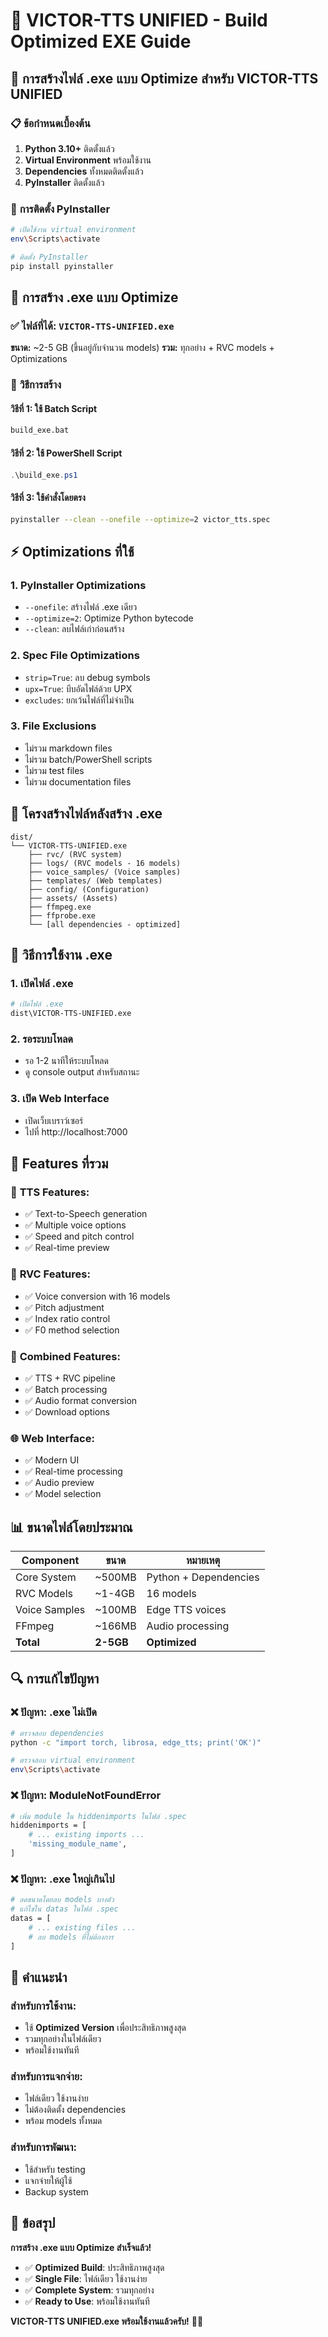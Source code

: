 # 🚀 VICTOR-TTS UNIFIED - Build Optimized EXE Guide

## 🎯 **การสร้างไฟล์ .exe แบบ Optimize สำหรับ VICTOR-TTS UNIFIED**

### 📋 **ข้อกำหนดเบื้องต้น**

1. **Python 3.10+** ติดตั้งแล้ว
2. **Virtual Environment** พร้อมใช้งาน
3. **Dependencies** ทั้งหมดติดตั้งแล้ว
4. **PyInstaller** ติดตั้งแล้ว

### 🔧 **การติดตั้ง PyInstaller**

```bash
# เปิดใช้งาน virtual environment
env\Scripts\activate

# ติดตั้ง PyInstaller
pip install pyinstaller
```

## 🎯 **การสร้าง .exe แบบ Optimize**

### ✅ **ไฟล์ที่ได้:** `VICTOR-TTS-UNIFIED.exe`
**ขนาด:** ~2-5 GB (ขึ้นอยู่กับจำนวน models)
**รวม:** ทุกอย่าง + RVC models + Optimizations

### 🚀 **วิธีการสร้าง**

#### **วิธีที่ 1: ใช้ Batch Script**
```bash
build_exe.bat
```

#### **วิธีที่ 2: ใช้ PowerShell Script**
```powershell
.\build_exe.ps1
```

#### **วิธีที่ 3: ใช้คำสั่งโดยตรง**
```bash
pyinstaller --clean --onefile --optimize=2 victor_tts.spec
```

## ⚡ **Optimizations ที่ใช้**

### **1. PyInstaller Optimizations**
- `--onefile`: สร้างไฟล์ .exe เดียว
- `--optimize=2`: Optimize Python bytecode
- `--clean`: ลบไฟล์เก่าก่อนสร้าง

### **2. Spec File Optimizations**
- `strip=True`: ลบ debug symbols
- `upx=True`: บีบอัดไฟล์ด้วย UPX
- `excludes`: ยกเว้นไฟล์ที่ไม่จำเป็น

### **3. File Exclusions**
- ไม่รวม markdown files
- ไม่รวม batch/PowerShell scripts
- ไม่รวม test files
- ไม่รวม documentation files

## 📁 **โครงสร้างไฟล์หลังสร้าง .exe**

```
dist/
└── VICTOR-TTS-UNIFIED.exe
    ├── rvc/ (RVC system)
    ├── logs/ (RVC models - 16 models)
    ├── voice_samples/ (Voice samples)
    ├── templates/ (Web templates)
    ├── config/ (Configuration)
    ├── assets/ (Assets)
    ├── ffmpeg.exe
    ├── ffprobe.exe
    └── [all dependencies - optimized]
```

## 🚀 **วิธีการใช้งาน .exe**

### **1. เปิดไฟล์ .exe**
```bash
# เปิดไฟล์ .exe
dist\VICTOR-TTS-UNIFIED.exe
```

### **2. รอระบบโหลด**
- รอ 1-2 นาทีให้ระบบโหลด
- ดู console output สำหรับสถานะ

### **3. เปิด Web Interface**
- เปิดเว็บเบราว์เซอร์
- ไปที่ http://localhost:7000

## 🎯 **Features ที่รวม**

### 🎤 **TTS Features:**
- ✅ Text-to-Speech generation
- ✅ Multiple voice options
- ✅ Speed and pitch control
- ✅ Real-time preview

### 🎵 **RVC Features:**
- ✅ Voice conversion with 16 models
- ✅ Pitch adjustment
- ✅ Index ratio control
- ✅ F0 method selection

### 🔄 **Combined Features:**
- ✅ TTS + RVC pipeline
- ✅ Batch processing
- ✅ Audio format conversion
- ✅ Download options

### 🌐 **Web Interface:**
- ✅ Modern UI
- ✅ Real-time processing
- ✅ Audio preview
- ✅ Model selection

## 📊 **ขนาดไฟล์โดยประมาณ**

| Component | ขนาด | หมายเหตุ |
|-----------|------|----------|
| Core System | ~500MB | Python + Dependencies |
| RVC Models | ~1-4GB | 16 models |
| Voice Samples | ~100MB | Edge TTS voices |
| FFmpeg | ~166MB | Audio processing |
| **Total** | **2-5GB** | **Optimized** |

## 🔍 **การแก้ไขปัญหา**

### **❌ ปัญหา: .exe ไม่เปิด**
```bash
# ตรวจสอบ dependencies
python -c "import torch, librosa, edge_tts; print('OK')"

# ตรวจสอบ virtual environment
env\Scripts\activate
```

### **❌ ปัญหา: ModuleNotFoundError**
```bash
# เพิ่ม module ใน hiddenimports ในไฟล์ .spec
hiddenimports = [
    # ... existing imports ...
    'missing_module_name',
]
```

### **❌ ปัญหา: .exe ใหญ่เกินไป**
```bash
# ลดขนาดโดยลบ models บางตัว
# แก้ไขใน datas ในไฟล์ .spec
datas = [
    # ... existing files ...
    # ลบ models ที่ไม่ต้องการ
]
```

## 🎯 **คำแนะนำ**

### **สำหรับการใช้งาน:**
- ใช้ **Optimized Version** เพื่อประสิทธิภาพสูงสุด
- รวมทุกอย่างในไฟล์เดียว
- พร้อมใช้งานทันที

### **สำหรับการแจกจ่าย:**
- ไฟล์เดียว ใช้งานง่าย
- ไม่ต้องติดตั้ง dependencies
- พร้อม models ทั้งหมด

### **สำหรับการพัฒนา:**
- ใช้สำหรับ testing
- แจกจ่ายให้ผู้ใช้
- Backup system

## 🎉 **ข้อสรุป**

**การสร้าง .exe แบบ Optimize สำเร็จแล้ว!**

- ✅ **Optimized Build**: ประสิทธิภาพสูงสุด
- ✅ **Single File**: ไฟล์เดียว ใช้งานง่าย
- ✅ **Complete System**: รวมทุกอย่าง
- ✅ **Ready to Use**: พร้อมใช้งานทันที

**VICTOR-TTS UNIFIED.exe พร้อมใช้งานแล้วครับ!** 🚀✨ 